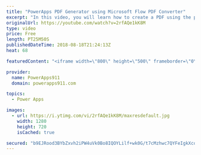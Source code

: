 ```yaml
---
title: "PowerApps PDF Generator using Microsoft Flow PDF Converter"
excerpt: "In this video, you will learn how to create a PDF using the power of PowerApps, Flow, and OneDrive. We walk through everything from generating the HTML, to filling in the variables, adding Flow actions, and finally sending content from PowerApps to the PDF. Very cool.  John Liu's original blog post on"
originalUrl: https://youtube.com/watch?v=2rfAQe1kK8M
type: video
price: Free
length: PT25M50S
publishedDateTime: 2018-08-18T21:24:13Z
heat: 68

featuredContent: "<iframe width=\"800\" height=\"500\" frameborder=\"0\" src=\"https://www.youtube.com/embed/2rfAQe1kK8M\" allow=\"accelerometer; autoplay; encrypted-media; gyroscope; picture-in-picture\" allowfullscreen></iframe>"

provider:
  name: PowerApps911
  domain: powerapps911.com

topics:
  - Power Apps

images:
  - url: https://i.ytimg.com/vi/2rfAQe1kK8M/maxresdefault.jpg
    width: 1280
    height: 720
    isCached: true

secured: "b9EJRood3BYbZxvh2iPW4uVk0Bo8IQOYLilf+wk0G/t7cMzhwc7QYFeIgkXcoV1B0PUTQoXRLSzhdFvObx7ti19RSdAbfng0wv7lfhFGtrr1q9js8TGTasvcGecGazJds1DzB05OFXk6VeE+LNsQhzlHEaCSsJ8zpxKT/lYMv+h1D1FFH9HAscdWuir61S7HSTdOy3IE2mGO7nicThWM/KV0I2RqyDq7jZYTU3SFR4XW2lXbwtYcM8EbSWWOPCuticGDgRLwl7Pjkmj9Qzc7/6yVn7uOupqYw5eyfuDXPQsPgs8fed4J2FdHQgWSjweLHQYKrwZBXFvvhM3aJk7xB6uK5xsTkVOwrjh8DLl/3Cz1PZCIRQBO4rgV3zOHgjSLKVpuIVDCauMb61wM4dE+mI7VFnnzVjqN8Ua5Ad0aVH0=;J3Xg83u/SW87bPwZh96A3A=="
---
```


